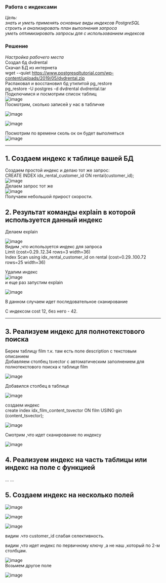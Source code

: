 ### Работа с индексами  

*Цель:*  
*знать и уметь применять основные виды индексов PostgreSQL*  
*строить и анализировать план выполнения запроса*  
*уметь оптимизировать запросы для с использованием индексов*  

### Решение  
*Настройка рабочего места*  
Создал бд dvdrental  
Скачал БД из интернета  
wget --quiet https://www.postgresqltutorial.com/wp-content/uploads/2019/05/dvdrental.zip  
Распаковал и восстановил бд утилитой pg_restore  
pg_restore -U postgres -d dvdrental dvdrental.tar  
Подключимся и посмотрим список таблиц  
![image](https://github.com/13-rus/Otus/assets/120638894/562d10bc-e992-4be0-a379-61b476c3f900)  
Посмотрим, сколько записей у нас в табличке  

![image](https://github.com/13-rus/Otus/assets/120638894/e4d121cc-f1de-4c45-9d31-5a7fecb7f460)   

![image](https://github.com/13-rus/Otus/assets/120638894/7c553551-dfe5-4713-a5ee-312539d5fa4a)  

Посмотрим по времени сколь ок он будет выполняться  
![image](https://github.com/13-rus/Otus/assets/120638894/cfa288c5-09d2-421c-9b03-d5e5f4b362eb)  


***********************************



## 1. Создаем индекс к таблице вашей БД  
Создаем простой индекс и делаю тот же запрос:  
CREATE INDEX idx_rental_customer_id ON rental(customer_id);  
![image](https://github.com/13-rus/Otus/assets/120638894/4c420b1d-71dd-4e78-bc8a-57f676d2f68b)  
Делаем запрос тот же  
![image](https://github.com/13-rus/Otus/assets/120638894/34776b49-e065-4cf6-8aef-1c0401dbd69c)  
Получаем небольшой прирост скорости.  

## 2. Результат команды explain в которой используется данный индекс  
Делаем explain  

![image](https://github.com/13-rus/Otus/assets/120638894/71ca0a80-99cc-4e45-9758-293989c1452f)  
Видим ,что используется индекс для запроса  
Limit  (cost=0.29..12.34 rows=3 width=36)  
 Index Scan using idx_rental_customer_id on rental  (cost=0.29..100.72 rows=25 width=36)  
 
Удалим индекс  
![image](https://github.com/13-rus/Otus/assets/120638894/36f2f323-bdef-4c7f-b82e-daa5f6d7cfeb)  
и еще раз запустим explain  

![image](https://github.com/13-rus/Otus/assets/120638894/20cc14ac-9f0e-47ce-b309-3d4b2e51f22a)  

В данном случаем идет последовательное сканирование  

С индексом cost 12, без него -  42.  

***********************************

## 3. Реализуем индекс для полнотекстового поиска  
Берем таблицу film т.к. там есть поле description с текстовым описанием    
Добавляем столбец tsvector с автоматическим заполнением для полнотекстового поиска к таблице film  

![image](https://github.com/13-rus/Otus/assets/120638894/5b220e53-714a-45e1-ad47-db633d364a00)  

Добавился столбец в таблице  

![image](https://github.com/13-rus/Otus/assets/120638894/114c02f7-2a96-4816-a10e-6acfe61326c5)  

создаем индекс  
create index idx_film_content_tsvector ON film USING gin  
(content_tsvector);  

![image](https://github.com/13-rus/Otus/assets/120638894/f40207f0-e8a1-4858-a8d7-7acd5e22789b)  

Смотрим ,что идет сканирование по индексу  

![image](https://github.com/13-rus/Otus/assets/120638894/30856df4-c030-46df-9dfc-5162dd39a32f)  


## 4. Реализуем индекс на часть таблицы или индекс на поле с функцией  
...
...
## 5. Создаем индекс на несколько полей   

![image](https://github.com/13-rus/Otus/assets/120638894/fd658c48-3d5c-49f4-afab-1cc156985cb5)  

 
![image](https://github.com/13-rus/Otus/assets/120638894/1d52f965-c46e-49bb-8d47-46f3ffae728f)  

 
![image](https://github.com/13-rus/Otus/assets/120638894/062377b9-a967-447e-8f7e-b92e0c4481cb)  

видим .что customer_id слабая селективность.  

видим ,что идет индекс по первичному ключу ,а не наш ,который по 2-м столбцам.  

![image](https://github.com/13-rus/Otus/assets/120638894/07160708-abe3-4804-b415-b3de249d1893)  
Возьмем другое поле  

![image](https://github.com/13-rus/Otus/assets/120638894/fb1c12ac-756d-434f-a05f-f55b3a837414)  


